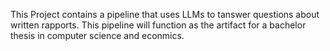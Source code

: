 This Project contains a pipeline that uses LLMs to tanswer questions about written rapports. 
This pipeline will function as the artifact for a bachelor thesis in computer science and econmics. 
